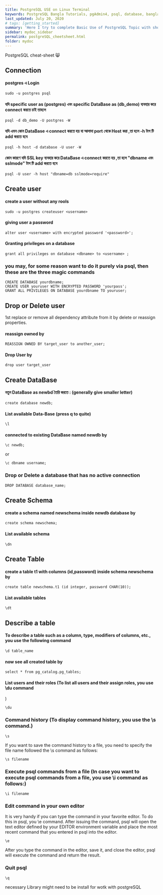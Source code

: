 ```yaml
---
title: PostgreSQL USE on Linux Terminal
keywords: PostgreSQL Bangla Tutorials, pgAdmin4, psql, database, bangla PostgreSQL, Bangla Python, Blog Bangla, Monad wizard
last_updated: July 20, 2020
# tags: [getting_started]
summary: 'Here I try to complete Basic Use of PostgreSQL Topic with short note. '
sidebar: mydoc_sidebar
permalink: postgreSQL_cheetsheet.html
folder: mydoc
---
```


PostgreSQL cheat-sheet 😸

## Connection

#### postgres এ Login

```
sudo -u postgres psql
```

#### যদি specific user as (postgres) এবং specific DataBase as (db_demo) ব্যবহার করে connect করতে চাই তাহলে

```
psql -d db_demo -U postgres -W
```

#### যদি এমন কোন DataBase এ connect করতে হয় যা আলাদা port থেকে Host করা ,তা হলে -h টাগ টি add করতে হবে

```
psql -h host -d database -U user -W

```

#### কোন কারণে যদি SSL key ব্যবহার করে DataBase এ connect করতে হয় ,তা হলে "dbname এবং sslmode" টাগ টি add করতে হবে

```
psql -U user -h host "dbname=db sslmode=require"

```

## Create user

#### create a user without any rools

```
sudo -u postgres createuser <username>
```

#### giving user a password

```
alter user <username> with encrypted password '<password>';
```

#### Granting privileges on a database

```
grant all privileges on database <dbname> to <username> ;
```

### you may, for some reason want to do it purely via psql, then these are the three magic commands

```
CREATE DATABASE yourdbname;
CREATE USER youruser WITH ENCRYPTED PASSWORD 'yourpass';
GRANT ALL PRIVILEGES ON DATABASE yourdbname TO youruser;

```

## Drop or Delete user

1st replace or remove all dependency attribute from it by delete or reassign properties.

#### reassign owned by

```
REASSIGN OWNED BY target_user to another_user;
```

#### Drop User by

```
drop user target_user
```

## Create DataBase

#### নতুন DataBase as newbd তৈরি করতে : (generally give smaller letter)

```
create database newdb;
```

#### List available Data-Base (press q to quite)

```
\l
```

#### connected to existing DataBase named newdb by

```
\c newdb;
```

or

```
\c dbname username;
```

### Drop or Delete a database that has no active connection

```
DROP DATABASE database_name;
```

## Create Schema

#### create a schema named newschema inside newdb database by

```
create schema newschema;
```

#### List available schema

```
\dn
```

## Create Table

#### create a table t1 with columns (id,password) inside schema newschema by

```
create table newschema.t1 (id integer, password CHAR(10));
```

#### List available tables

```
\dt

```

## Describe a table

#### To describe a table such as a column, type, modifiers of columns, etc., you use the following command

```
\d table_name

```

#### now see all created table by

```
select * from pg_catalog.pg_tables;
```

#### List users and their roles (To list all users and their assign roles, you use \du command

)

```
\du
```

### Command history (To display command history, you use the \s command.)

```
\s
```

If you want to save the command history to a file, you need to specify the file name followed the \s command as follows:

```
\s filename
```

### Execute psql commands from a file (In case you want to execute psql commands from a file, you use \i command as follows:)

```
\i filename
```

### Edit command in your own editor

It is very handy if you can type the command in your favorite editor. To do this in psql, you \e command. After issuing the command, psql will open the text editor defined by your EDITOR environment variable and place the most recent command that you entered in psql into the editor.

```
\e
```

After you type the command in the editor, save it, and close the editor, psql will execute the command and return the result.

### Quit psql

```
\q
```

necessary Library might need to be install for wotk with postgreSQL

```

```
